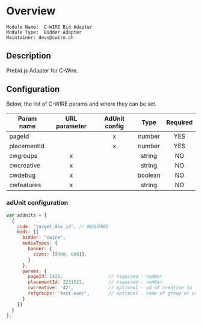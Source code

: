 # Overview

```
Module Name:  C-WIRE Bid Adapter
Module Type:  Bidder Adapter
Maintainer: devs@cwire.ch
```

## Description

Prebid.js Adapter for C-Wire.

## Configuration

Below, the list of C-WIRE params and where they can be set.

| Param name  | URL parameter | AdUnit config |   Type   |   Required    |
|-------------|:-------------:|:-------------:|:--------:|:-------------:|
| pageId      |               |       x       |  number  |      YES      |
| placementId |               |       x       |  number  |      YES      |
| cwgroups    |       x       |               |  string  |      NO       |
| cwcreative  |       x       |               |  string  |      NO       |
| cwdebug     |       x       |               | boolean  |      NO       |
| cwfeatures  |       x       |               |  string  |      NO       |


### adUnit configuration

```javascript
var adUnits = [
  {
    code: 'target_div_id', // REQUIRED 
    bids: [{
      bidder: 'cwire',
      mediaTypes: {
        banner: {
          sizes: [[400, 600]],
        }
      },
      params: {
        pageId: 1422,                 // required - number
        placementId: 2211521,         // required - number
        cwcreative: '42',             // optional - id of creative to force
        refgroups: 'test-user',       // optional - name of group or coma separated list of groups to force
      }
    }]
  }
];
```
